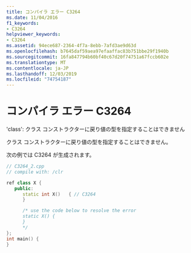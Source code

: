 ```yaml
---
title: コンパイラ エラー C3264
ms.date: 11/04/2016
f1_keywords:
- C3264
helpviewer_keywords:
- C3264
ms.assetid: 94ece687-2364-4f7a-8ebb-7afd3ae9d63d
ms.openlocfilehash: b7645daf59aea97efaaffac83b751bbe29f1940b
ms.sourcegitcommit: 16fa847794b60bf40c67d20f74751a67fccb602e
ms.translationtype: MT
ms.contentlocale: ja-JP
ms.lasthandoff: 12/03/2019
ms.locfileid: "74754187"
---
```

# <a name="compiler-error-c3264"></a>コンパイラ エラー C3264

'class': クラス コンストラクターに戻り値の型を指定することはできません

クラス コンストラクターに戻り値の型を指定することはできません。

次の例では C3264 が生成されます。

```cpp
// C3264_2.cpp
// compile with: /clr

ref class X {
   public:
      static int X()   { // C3264
      }

      /* use the code below to resolve the error
      static X() {
      }
      */
};
int main() {
}
```

